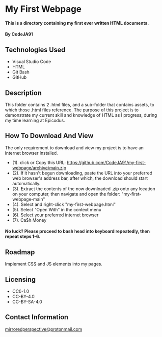# My First Webpage

#### This is a directory containing my first ever written HTML documents. 

#### By CodeJA91

## Technologies Used

* Visual Studio Code 
* HTML
* Git Bash
* GitHub

## Description

This folder contains 2 .html files, and a sub-folder that contains assets, to which those .html files reference. The purpose of this project is to demonstrate my current skill and knowledge of HTML as I progress, during my time learning at Epicodus.

## How To Download And View

The only requirement to download and view my project is to have an internet browser installed.
* (1). click or Copy this URL: https://github.com/CodeJA91/my-first-webpage/archive/main.zip
* (2). If it hasn't begun downloading, paste the URL into your preferred web browser's address bar, after which,
the download should start automatically.
* (3). Extract the contents of the now downloaded .zip onto any location on your computer, then navigate and open the folder: "my-first-webpage-main"
* (4). Select and right-click "my-first-webpage.html"
* (5). Select "Open With" in the context menu
* (6). Select your preferred internet browser
* (7). Ca$h Money

#### No luck? Please proceed to bash head into keyboard repeatedly, then repeat steps 1-6.

## Roadmap

Implement CSS and JS elements into my pages.

## Licensing

* CC0-1.0
* CC-BY-4.0
* CC-BY-SA-4.0

## Contact Information

mirroredperspective@protonmail.com